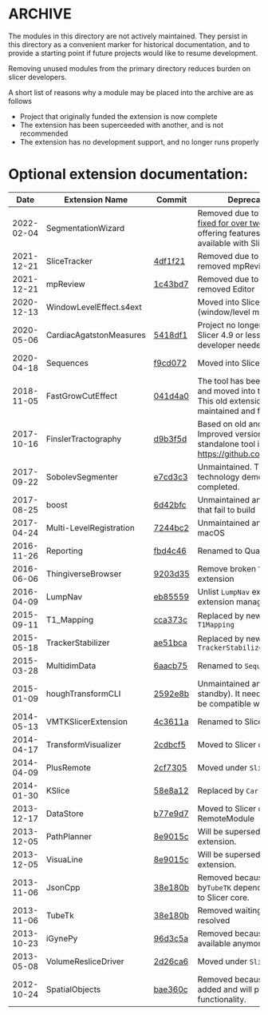 # ARCHIVE

The modules in this directory are not actively maintained. They
persist in this directory as a convenient marker for historical
documentation, and to provide a starting point if future
projects would like to resume development.

Removing unused modules from the primary directory reduces
burden on slicer developers.

A short list of reasons why a module may be placed into
the archive are as follows

- Project that originally funded the extension is now complete
- The extension has been superceeded with another, and is not recommended
- The extension has no development support, and no longer runs properly

# Optional extension documentation:

| Date       | Extension Name              | Commit                                                             | Deprecation reason  |
|------------|-----------------------------|--------------------------------------------------------------------|---------------------|
| 2022-02-04 | SegmentationWizard          |                                                                    | Removed due to the extension [not fixed for over two years](https://github.com/QTIM-Lab/SlicerSegmentationWizard/issues/1) and only offering features that are also available with Slicer core modules |
| 2021-12-21 | SliceTracker                | [4df1f21](https://github.com/Slicer/ExtensionsIndex/commit/4df1f21)| Removed due to reliance on the now removed mpReview |
| 2021-12-21 | mpReview                    | [1c43bd7](https://github.com/Slicer/ExtensionsIndex/commit/1c43bd7)| Removed due to reliance on the now removed Editor |
| 2020-12-13 | WindowLevelEffect.s4ext     |                                                                    | Moved into Slicer core (window/level mouse mode) |
| 2020-05-06 | CardiacAgatstonMeasures     | [5418df1](https://github.com/Slicer/ExtensionsIndex/commit/5418df1)| Project no longer active, requires Slicer 4.9 or less features, new developer needed |
| 2020-04-18 | Sequences                   | [f9cd072](https://github.com/Slicer/ExtensionsIndex/commit/f9cd072)| Moved into Slicer core |
| 2018-11-05 | FastGrowCutEffect           | [041d4a0](https://github.com/Slicer/ExtensionsIndex/commit/041d4a0)| The tool has been greatly improved and moved into the Segment editor. This old extension has not been maintained and failed to build. |
| 2017-10-16 | FinslerTractography         | [d9b3f5d](https://github.com/Slicer/ExtensionsIndex/commit/d9b3f5d)| Based on old and obsolete code. Improved version available as a standalone tool in https://github.com/tomdelahaije/fcm |
| 2017-09-22 | SobolevSegmenter            | [e7cd3c3](https://github.com/Slicer/ExtensionsIndex/commit/e7cd3c3)| Unmaintained. This was a technology demo that was never completed. |
| 2017-08-25 | boost                       | [6d42bfc](https://github.com/Slicer/ExtensionsIndex/commit/6d42bfc)| Unmaintained and unused extension that fail to build |
| 2017-04-24 | Multi-LevelRegistration     | [7244bc2](https://github.com/Slicer/ExtensionsIndex/commit/7244bc2)| Unmaintained and failed to build on macOS |
| 2016-11-26 | Reporting                   | [fbd4c46](https://github.com/Slicer/ExtensionsIndex/commit/fbd4c46)| Renamed to QuantitativeReporting |
| 2016-06-06 | ThingiverseBrowser          | [9203d35](https://github.com/Slicer/ExtensionsIndex/commit/9203d35)| Remove broken `ThingiverseBrowser` extension |
| 2016-04-09 | LumpNav                     | [eb85559](https://github.com/Slicer/ExtensionsIndex/commit/eb85559)| Unlist `LumpNav` extension from the extension manager |
| 2015-09-11 | T1_Mapping                  | [cca373c](https://github.com/Slicer/ExtensionsIndex/commit/cca373c)| Replaced by new extension `T1Mapping` |
| 2015-05-18 | TrackerStabilizer           | [ae51bca](https://github.com/Slicer/ExtensionsIndex/commit/ae51bca)| Replaced by new extension `Slicer-TrackerStabilizer` |
| 2015-03-28 | MultidimData                | [6aacb75](https://github.com/Slicer/ExtensionsIndex/commit/6aacb75)| Renamed to `Sequences` |
| 2015-01-09 | houghTransformCLI           | [2592e8b](https://github.com/Slicer/ExtensionsIndex/commit/2592e8b)| Unmaintained and unused (iGyne on standby). It needs to be updated to be compatible with VTK6. |
| 2014-05-13 | VMTKSlicerExtension         | [4c3611a](https://github.com/Slicer/ExtensionsIndex/commit/4c3611a)| Renamed to SlicerVMTK |
| 2014-04-17 | TransformVisualizer         | [2cdbcf5](https://github.com/Slicer/ExtensionsIndex/commit/2cdbcf5)| Moved to Slicer core |
| 2014-04-09 | PlusRemote                  | [2cf7305](https://github.com/Slicer/ExtensionsIndex/commit/2cf7305)| Moved under `SlicerIGT` extension |
| 2014-01-30 | KSlice                      | [58e8a12](https://github.com/Slicer/ExtensionsIndex/commit/58e8a12)| Replaced by `CarreraSlice` |
| 2013-12-17 | DataStore                   | [b77e9d7](https://github.com/Slicer/ExtensionsIndex/commit/b77e9d7)| Moved to Slicer core as a RemoteModule |
| 2013-12-05 | PathPlanner                 | [8e9015c](https://github.com/Slicer/ExtensionsIndex/commit/8e9015c)| Will be superseded by `PathXplorer` extension. |
| 2013-12-05 | VisuaLine                   | [8e9015c](https://github.com/Slicer/ExtensionsIndex/commit/8e9015c)| Will be superseded by `PathXplorer` extension. |
| 2013-11-06 | JsonCpp                     | [38e180b](https://github.com/Slicer/ExtensionsIndex/commit/38e180b)| Removed because it was used only by`TubeTK` dependency. Later moved to Slicer core. |
| 2013-11-06 | TubeTk                      | [38e180b](https://github.com/Slicer/ExtensionsIndex/commit/38e180b)| Removed waiting build issues are resolved |
| 2013-10-23 | iGynePy                     | [96d3c5a](https://github.com/Slicer/ExtensionsIndex/commit/96d3c5a)| Removed because source code not available anymore |
| 2013-05-08 | VolumeResliceDriver         | [2d26ca6](https://github.com/Slicer/ExtensionsIndex/commit/2d26ca6)| Moved under `SlicerIGT` extension |
| 2012-10-24 | SpatialObjects              | [bae360c](https://github.com/Slicer/ExtensionsIndex/commit/bae360c)| Removed because `TubeTK` will be added and will provide the functionality. |
